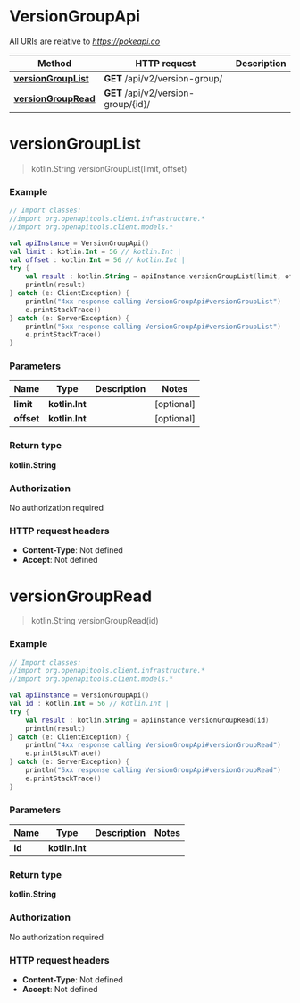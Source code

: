 # VersionGroupApi

All URIs are relative to *https://pokeapi.co*

Method | HTTP request | Description
------------- | ------------- | -------------
[**versionGroupList**](VersionGroupApi.md#versionGroupList) | **GET** /api/v2/version-group/ | 
[**versionGroupRead**](VersionGroupApi.md#versionGroupRead) | **GET** /api/v2/version-group/{id}/ | 


<a id="versionGroupList"></a>
# **versionGroupList**
> kotlin.String versionGroupList(limit, offset)



### Example
```kotlin
// Import classes:
//import org.openapitools.client.infrastructure.*
//import org.openapitools.client.models.*

val apiInstance = VersionGroupApi()
val limit : kotlin.Int = 56 // kotlin.Int | 
val offset : kotlin.Int = 56 // kotlin.Int | 
try {
    val result : kotlin.String = apiInstance.versionGroupList(limit, offset)
    println(result)
} catch (e: ClientException) {
    println("4xx response calling VersionGroupApi#versionGroupList")
    e.printStackTrace()
} catch (e: ServerException) {
    println("5xx response calling VersionGroupApi#versionGroupList")
    e.printStackTrace()
}
```

### Parameters

Name | Type | Description  | Notes
------------- | ------------- | ------------- | -------------
 **limit** | **kotlin.Int**|  | [optional]
 **offset** | **kotlin.Int**|  | [optional]

### Return type

**kotlin.String**

### Authorization

No authorization required

### HTTP request headers

 - **Content-Type**: Not defined
 - **Accept**: Not defined

<a id="versionGroupRead"></a>
# **versionGroupRead**
> kotlin.String versionGroupRead(id)



### Example
```kotlin
// Import classes:
//import org.openapitools.client.infrastructure.*
//import org.openapitools.client.models.*

val apiInstance = VersionGroupApi()
val id : kotlin.Int = 56 // kotlin.Int | 
try {
    val result : kotlin.String = apiInstance.versionGroupRead(id)
    println(result)
} catch (e: ClientException) {
    println("4xx response calling VersionGroupApi#versionGroupRead")
    e.printStackTrace()
} catch (e: ServerException) {
    println("5xx response calling VersionGroupApi#versionGroupRead")
    e.printStackTrace()
}
```

### Parameters

Name | Type | Description  | Notes
------------- | ------------- | ------------- | -------------
 **id** | **kotlin.Int**|  |

### Return type

**kotlin.String**

### Authorization

No authorization required

### HTTP request headers

 - **Content-Type**: Not defined
 - **Accept**: Not defined

